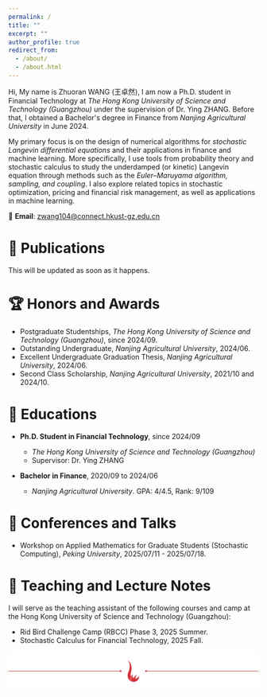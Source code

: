 ```yaml
---
permalink: /
title: ""
excerpt: ""
author_profile: true
redirect_from: 
  - /about/
  - /about.html
---
```


Hi, My name is Zhuoran WANG (王卓然), I am now a Ph.D. student in Financial Technology at *The Hong Kong University of Science and Technology (Guangzhou)* under the supervision of Dr. Ying ZHANG. Before that, I obtained a Bachelor's degree in Finance from *Nanjing Agricultural University* in June 2024.

My primary focus is on the design of numerical algorithms for *stochastic Langevin differential equations* and their applications in finance and machine learning. More specifically, I use tools from probability theory and stochastic calculus to study the underdamped (or kinetic) Langevin equation through methods such as the *Euler–Maruyama algorithm, sampling, and coupling*. I also explore related topics in stochastic optimization, pricing and financial risk management, as well as applications in machine learning.

📧 **Email**: zwang104@connect.hkust-gz.edu.cn

# 📝 Publications 
This will be updated as soon as it happens.

# 🏆 Honors and Awards
+ Postgraduate Studentships, *The Hong Kong University of Science and Technology (Guangzhou)*, since 2024/09.
+ Outstanding Undergraduate, *Nanjing Agricultural University*, 2024/06. 
+ Excellent Undergraduate Graduation Thesis, *Nanjing Agricultural University*, 2024/06.
+ Second Class Scholarship, *Nanjing Agricultural University*, 2021/10 and 2024/10.

# 📖 Educations
+ **Ph.D. Student in Financial Technology**, since 2024/09
  + *The Hong Kong University of Science and Technology (Guangzhou)*
  + Supervisor: Dr. Ying ZHANG

+ **Bachelor in Finance**, 2020/09 to 2024/06
  + *Nanjing Agricultural University*. GPA: 4/4.5, Rank: 9/109

# 🏫 Conferences and Talks
+ Workshop on Applied Mathematics for Graduate Students (Stochastic Computing), *Peking University*, 2025/07/11 - 2025/07/18.

# 📗 Teaching and Lecture Notes

I will serve as the teaching assistant of the following courses and camp at the Hong Kong University of Science and Technology (Guangzhou):
+ Rid Bird Challenge Camp (RBCC) Phase 3, 2025 Summer.
+ Stochastic Calculus for Financial Technology, 2025 Fall.

![HKUSTGZ](../images/hn.png)
